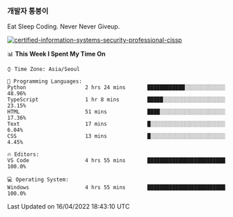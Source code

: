 ### 개발자 통붕이
Eat Sleep Coding.
Never Never Giveup.

[![certified-information-systems-security-professional-cissp](https://user-images.githubusercontent.com/44606727/157613689-acd84ec6-5f8f-4e79-89d9-a8d51f033634.png)](https://www.credly.com/badges/f394a010-85a0-450b-9136-8043af01d71c/public_url)

<!--START_SECTION:waka-->
📊 **This Week I Spent My Time On** 

```text
⌚︎ Time Zone: Asia/Seoul

💬 Programming Languages: 
Python                   2 hrs 24 mins       ████████████░░░░░░░░░░░░░   48.96% 
TypeScript               1 hr 8 mins         █████░░░░░░░░░░░░░░░░░░░░   23.15% 
HTML                     51 mins             ████░░░░░░░░░░░░░░░░░░░░░   17.36% 
Text                     17 mins             █░░░░░░░░░░░░░░░░░░░░░░░░   6.04% 
CSS                      13 mins             █░░░░░░░░░░░░░░░░░░░░░░░░   4.45%

🔥 Editors: 
VS Code                  4 hrs 55 mins       █████████████████████████   100.0%

💻 Operating System: 
Windows                  4 hrs 55 mins       █████████████████████████   100.0%

```


 Last Updated on 16/04/2022 18:43:10 UTC
<!--END_SECTION:waka-->
